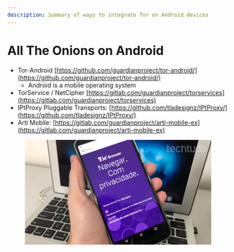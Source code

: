 ```yaml
---
description: Summary of ways to integrate Tor on Android devices
---
```


# All The Onions on Android

* Tor-Android [https://github.com/guardianproject/tor-android/](https://github.com/guardianproject/tor-android/)
  * Android is a mobile operating system
* TorService / NetCipher [https://gitlab.com/guardianproject/torservices](https://gitlab.com/guardianproject/torservices)
* IPtProxy Pluggable Transports: [https://github.com/tladesignz/IPtProxy/](https://github.com/tladesignz/IPtProxy/)
* Arti Mobile: [https://gitlab.com/guardianproject/arti-mobile-ex](https://gitlab.com/guardianproject/arti-mobile-ex)

<figure><img src="../.gitbook/assets/image (7).png" alt=""><figcaption></figcaption></figure>
